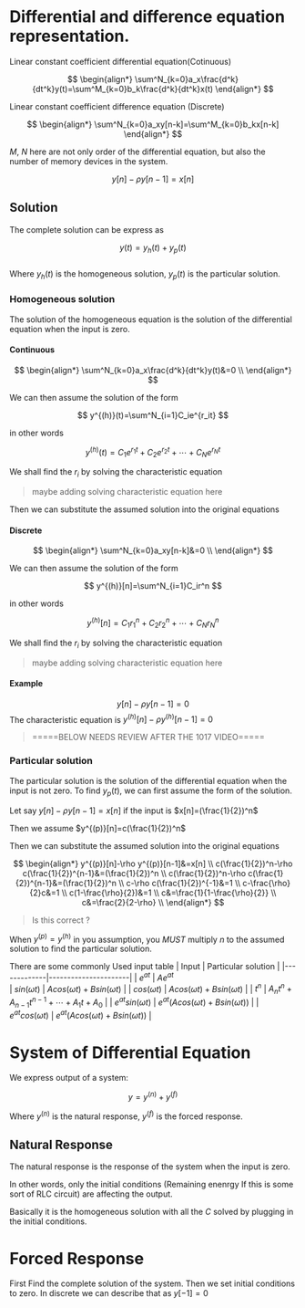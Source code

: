 # Differential and difference equation representation.

Linear constant coefficient differential equation(Cotinuous)

$$
\begin{align*}
\sum^N_{k=0}a_x\frac{d^k}{dt^k}y(t)=\sum^M_{k=0}b_k\frac{d^k}{dt^k}x(t)
\end{align*}
$$

Linear constant coefficient difference equation (Discrete)

$$
\begin{align*}
\sum^N_{k=0}a_xy[n-k]=\sum^M_{k=0}b_kx[n-k]
\end{align*}
$$

$M$, $N$ here are not only order of the differential equation, but also the number of memory devices in the system.


$$
y[n]-\rho y[n-1]=x[n]
$$
## Solution
The complete solution can be express as

$$ y(t) = y_h(t) + y_p(t) $$  
Where $y_h(t)$ is the homogeneous solution, $y_p(t)$ is the particular solution.

### Homogeneous solution
The solution of the homogeneous equation is the solution of the differential equation when the input is zero.

#### Continuous

$$
\begin{align*}
\sum^N_{k=0}a_x\frac{d^k}{dt^k}y(t)&=0 \\
\end{align*}
$$

We can then assume the solution of the form

$$
y^{(h)}(t)=\sum^N_{i=1}C_ie^{r_it}
$$

in other words

$$
y^{(h)}(t)=C_1e^{r_1t}+C_2e^{r_2t}+\cdots+C_Ne^{r_Nt}
$$

We shall find the $r_i$ by solving the characteristic equation
> maybe adding solving characteristic equation here

Then we can substitute the assumed solution into the original equations

#### Discrete

$$
\begin{align*}
\sum^N_{k=0}a_xy[n-k]&=0 \\
\end{align*}
$$

We can then assume the solution of the form

$$
y^{(h)}[n]=\sum^N_{i=1}C_ir^n
$$

in other words

$$
y^{(h)}[n]=C_1r_1^n+C_2r_2^n+\cdots+C_Nr_N^n
$$

We shall find the $r_i$ by solving the characteristic equation
> maybe adding solving characteristic equation here


#### Example

$$ y[n]-\rho y[n-1]=0 $$
The characteristic equation is $y^{(h)}[n]-\rho y^{(h)}[n-1]=0$  


> =====BELOW NEEDS REVIEW AFTER THE 1017 VIDEO=====
### Particular solution
The particular solution is the solution of the differential equation when the input is not zero. 
To find $y_p(t)$, we can first assume the form of the solution.

Let say $y[n]-\rho y[n-1]=x[n]$ if the input is $x[n]=(\frac{1}{2})^n$

Then we assume $y^{(p)}[n]=c(\frac{1}{2})^n$
  
  Then we can substitute the assumed solution into the original equations
  
  $$
  \begin{align*}
  y^{(p)}[n]-\rho y^{(p)}[n-1]&=x[n] \\
  c(\frac{1}{2})^n-\rho c(\frac{1}{2})^{n-1}&=(\frac{1}{2})^n \\
  c(\frac{1}{2})^n-\rho c(\frac{1}{2})^{n-1}&=(\frac{1}{2})^n \\
  c-\rho c(\frac{1}{2})^{-1}&=1 \\
  c-\frac{\rho}{2}c&=1 \\
  c(1-\frac{\rho}{2})&=1 \\
  c&=\frac{1}{1-\frac{\rho}{2}} \\
  c&=\frac{2}{2-\rho} \\
  \end{align*}
  $$
> Is this correct ?

  When $y^{(p)} = y^{(h)}$ in you assumption, you *MUST* multiply $n$ to the assumed solution to find the particular solution. 

There are some commonly Used input table 
| Input | Particular solution |
|-------------|----------------------|
| $e^{at}$             | $Ae^{at}$           
| $sin(\omega t)$      | $Acos(\omega t) + Bsin(\omega t)$ |
| $cos(\omega t)$      | $Acos(\omega t) + Bsin(\omega t)$ |
| $t^n$              | $A_nt^n + A_{n-1}t^{n-1} + \cdots + A_1t + A_0$ |
| $e^{at}sin(\omega t)$ | $e^{at}(Acos(\omega t) + Bsin(\omega t))$ |
| $e^{at}cos(\omega t)$ | $e^{at}(Acos(\omega t) + Bsin(\omega t))$ |


# System of Differential Equation

We express output of a system:

$$
y = y^{(n)} + y^{(f)}
$$
  
  Where $y^{(n)}$ is the natural response, $y^{(f)}$ is the forced response.

## Natural Response
The natural response is the response of the system when the input is zero.

In other words, only the initial conditions (Remaining enenrgy If this is some sort of RLC circuit) are affecting the output.


Basically it is the homogeneous solution with all the $C$ solved by plugging in the initial conditions.

# Forced Response
First Find the complete solution of the system.
Then we set initial conditions to zero. In discrete we can describe that as $y[-1] = 0$









